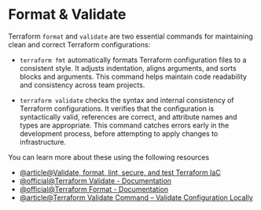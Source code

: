 # Format & Validate

Terraform `format` and `validate` are two essential commands for maintaining clean and correct Terraform configurations:

- `terraform fmt` automatically formats Terraform configuration files to a consistent style. It adjusts indentation, aligns arguments, and sorts blocks and arguments. This command helps maintain code readability and consistency across team projects.

- `terraform validate` checks the syntax and internal consistency of Terraform configurations. It verifies that the configuration is syntactically valid, references are correct, and attribute names and types are appropriate. This command catches errors early in the development process, before attempting to apply changes to infrastructure.

You can learn more about these using the following resources

- [@article@Validate, format, lint, secure, and test Terraform IaC](https://tech.aabouzaid.com/2020/04/validate-format-lint-and-test-terraform-iac-ci.html)
- [@official@Terraform Validate - Documentation](https://developer.hashicorp.com/terraform/cli/commands/validate)
- [@official@Terraform Format - Documentation](https://developer.hashicorp.com/terraform/cli/commands/fmt)
- [@article@Terraform Validate Command – Validate Configuration Locally](https://spacelift.io/blog/terraform-validate)